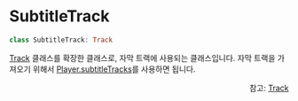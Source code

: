 # SubtitleTrack

```kotlin
class SubtitleTrack: Track
```
[Track](../track/home.md) 클래스를 확장한 클래스로, 자막 트랙에 사용되는 클래스입니다. 자막 트랙을 가져오기 위해서 [Player.subtitleTracks](../../interface/player/home.md#subtitletracks)를 사용하면 됩니다.

<div align="right">
참고: <a href="../track/home.md">Track</a>
</div>
